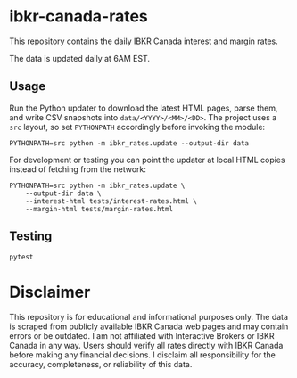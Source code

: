 # ibkr-canada-rates

This repository contains the daily IBKR Canada interest and margin rates.

The data is updated daily at 6AM EST.

## Usage

Run the Python updater to download the latest HTML pages, parse them, and
write CSV snapshots into `data/<YYYY>/<MM>/<DD>`. The project uses a `src`
layout, so set `PYTHONPATH` accordingly before invoking the module:

```
PYTHONPATH=src python -m ibkr_rates.update --output-dir data
```

For development or testing you can point the updater at local HTML copies
instead of fetching from the network:

```
PYTHONPATH=src python -m ibkr_rates.update \
    --output-dir data \
    --interest-html tests/interest-rates.html \
    --margin-html tests/margin-rates.html
```

## Testing

```
pytest
```

# Disclaimer

This repository is for educational and informational purposes only. The data is scraped from publicly available IBKR Canada web pages and may contain errors or be outdated. I am not affiliated with Interactive Brokers or IBKR Canada in any way. Users should verify all rates directly with IBKR Canada before making any financial decisions. I disclaim all responsibility for the accuracy, completeness, or reliability of this data.

